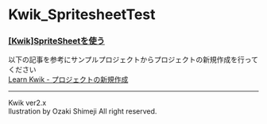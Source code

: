Kwik_SpritesheetTest
====================

### [[Kwik]SpriteSheetを使う](http://wp.me/p2bA78-h)

以下の記事を参考にサンプルプロジェクトからプロジェクトの新規作成を行ってください   
[Learn Kwik - プロジェクトの新規作成](http://wp.me/p2bA78-8j)   

***
Kwik ver2.x  
llustration by Ozaki Shimeji All right reserved.

